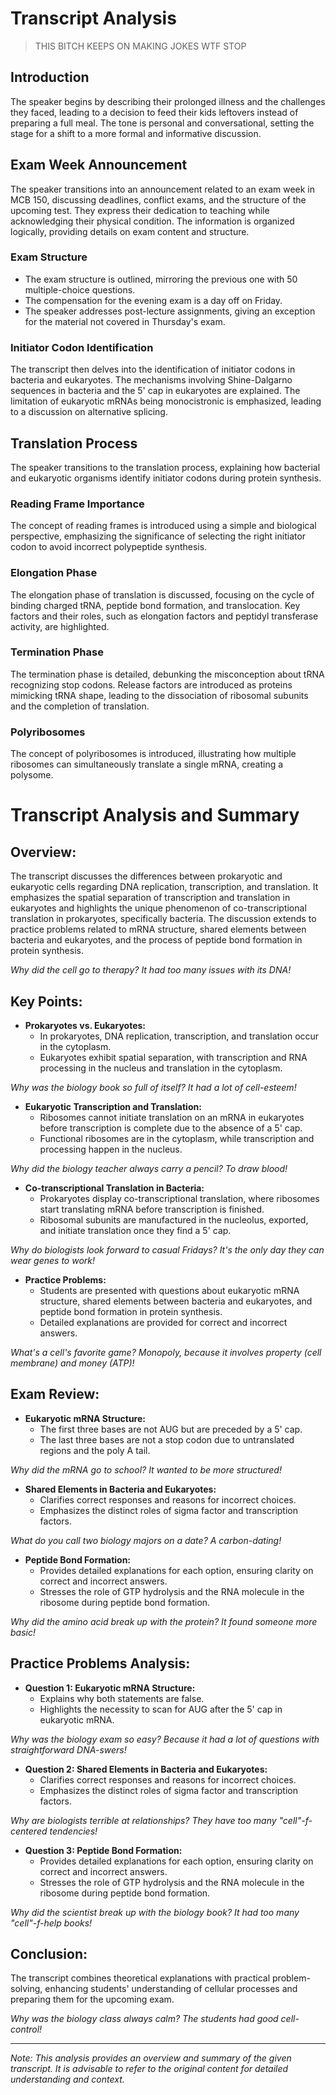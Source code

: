 
# Transcript Analysis
> THIS BITCH KEEPS ON MAKING JOKES WTF STOP

## Introduction
The speaker begins by describing their prolonged illness and the challenges they faced, leading to a decision to feed their kids leftovers instead of preparing a full meal. The tone is personal and conversational, setting the stage for a shift to a more formal and informative discussion.

## Exam Week Announcement
The speaker transitions into an announcement related to an exam week in MCB 150, discussing deadlines, conflict exams, and the structure of the upcoming test. They express their dedication to teaching while acknowledging their physical condition. The information is organized logically, providing details on exam content and structure.

### Exam Structure
- The exam structure is outlined, mirroring the previous one with 50 multiple-choice questions.
- The compensation for the evening exam is a day off on Friday.
- The speaker addresses post-lecture assignments, giving an exception for the material not covered in Thursday's exam.

### Initiator Codon Identification
The transcript then delves into the identification of initiator codons in bacteria and eukaryotes. The mechanisms involving Shine-Dalgarno sequences in bacteria and the 5' cap in eukaryotes are explained. The limitation of eukaryotic mRNAs being monocistronic is emphasized, leading to a discussion on alternative splicing.

## Translation Process
The speaker transitions to the translation process, explaining how bacterial and eukaryotic organisms identify initiator codons during protein synthesis.

### Reading Frame Importance
The concept of reading frames is introduced using a simple and biological perspective, emphasizing the significance of selecting the right initiator codon to avoid incorrect polypeptide synthesis.

### Elongation Phase
The elongation phase of translation is discussed, focusing on the cycle of binding charged tRNA, peptide bond formation, and translocation. Key factors and their roles, such as elongation factors and peptidyl transferase activity, are highlighted.

### Termination Phase
The termination phase is detailed, debunking the misconception about tRNA recognizing stop codons. Release factors are introduced as proteins mimicking tRNA shape, leading to the dissociation of ribosomal subunits and the completion of translation.

### Polyribosomes
The concept of polyribosomes is introduced, illustrating how multiple ribosomes can simultaneously translate a single mRNA, creating a polysome.

# Transcript Analysis and Summary

## Overview:
The transcript discusses the differences between prokaryotic and eukaryotic cells regarding DNA replication, transcription, and translation. It emphasizes the spatial separation of transcription and translation in eukaryotes and highlights the unique phenomenon of co-transcriptional translation in prokaryotes, specifically bacteria. The discussion extends to practice problems related to mRNA structure, shared elements between bacteria and eukaryotes, and the process of peptide bond formation in protein synthesis.

*Why did the cell go to therapy? It had too many issues with its DNA!*

## Key Points:
- **Prokaryotes vs. Eukaryotes:**
  - In prokaryotes, DNA replication, transcription, and translation occur in the cytoplasm.
  - Eukaryotes exhibit spatial separation, with transcription and RNA processing in the nucleus and translation in the cytoplasm.
  
*Why was the biology book so full of itself? It had a lot of cell-esteem!*

- **Eukaryotic Transcription and Translation:**
  - Ribosomes cannot initiate translation on an mRNA in eukaryotes before transcription is complete due to the absence of a 5' cap.
  - Functional ribosomes are in the cytoplasm, while transcription and processing happen in the nucleus.
  
*Why did the biology teacher always carry a pencil? To draw blood!*

- **Co-transcriptional Translation in Bacteria:**
  - Prokaryotes display co-transcriptional translation, where ribosomes start translating mRNA before transcription is finished.
  - Ribosomal subunits are manufactured in the nucleolus, exported, and initiate translation once they find a 5' cap.
  
*Why do biologists look forward to casual Fridays? It's the only day they can wear genes to work!*

- **Practice Problems:**
  - Students are presented with questions about eukaryotic mRNA structure, shared elements between bacteria and eukaryotes, and peptide bond formation in protein synthesis.
  - Detailed explanations are provided for correct and incorrect answers.

*What's a cell's favorite game? Monopoly, because it involves property (cell membrane) and money (ATP)!*

## Exam Review:
- **Eukaryotic mRNA Structure:**
  - The first three bases are not AUG but are preceded by a 5' cap.
  - The last three bases are not a stop codon due to untranslated regions and the poly A tail.
  
*Why did the mRNA go to school? It wanted to be more structured!*

- **Shared Elements in Bacteria and Eukaryotes:**
  - Clarifies correct responses and reasons for incorrect choices.
  - Emphasizes the distinct roles of sigma factor and transcription factors.

*What do you call two biology majors on a date? A carbon-dating!*

- **Peptide Bond Formation:**
  - Provides detailed explanations for each option, ensuring clarity on correct and incorrect answers.
  - Stresses the role of GTP hydrolysis and the RNA molecule in the ribosome during peptide bond formation.

*Why did the amino acid break up with the protein? It found someone more basic!*

## Practice Problems Analysis:
- **Question 1: Eukaryotic mRNA Structure:**
  - Explains why both statements are false.
  - Highlights the necessity to scan for AUG after the 5' cap in eukaryotic mRNA.

*Why was the biology exam so easy? Because it had a lot of questions with straightforward DNA-swers!*

- **Question 2: Shared Elements in Bacteria and Eukaryotes:**
  - Clarifies correct responses and reasons for incorrect choices.
  - Emphasizes the distinct roles of sigma factor and transcription factors.

*Why are biologists terrible at relationships? They have too many "cell"-f-centered tendencies!*

- **Question 3: Peptide Bond Formation:**
  - Provides detailed explanations for each option, ensuring clarity on correct and incorrect answers.
  - Stresses the role of GTP hydrolysis and the RNA molecule in the ribosome during peptide bond formation.

*Why did the scientist break up with the biology book? It had too many "cell"-f-help books!*

## Conclusion:
The transcript combines theoretical explanations with practical problem-solving, enhancing students' understanding of cellular processes and preparing them for the upcoming exam.

*Why was the biology class always calm? The students had good cell-control!*

---

*Note: This analysis provides an overview and summary of the given transcript. It is advisable to refer to the original content for detailed understanding and context.*
